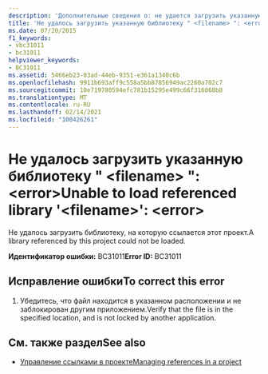 ```yaml
---
description: 'Дополнительные сведения о: не удается загрузить указанную библиотеку " <filename> ": <error>'
title: 'Не удалось загрузить указанную библиотеку " <filename> ": <error>'
ms.date: 07/20/2015
f1_keywords:
- vbc31011
- bc31011
helpviewer_keywords:
- BC31011
ms.assetid: 5466eb23-03ad-44eb-9351-e361a1340c6b
ms.openlocfilehash: 9911b693aff9c558a5bb87856949ac2260a702c7
ms.sourcegitcommit: 10e719780594efc781b15295e499c66f316068b8
ms.translationtype: MT
ms.contentlocale: ru-RU
ms.lasthandoff: 02/14/2021
ms.locfileid: "100426261"
---
```

# <a name="unable-to-load-referenced-library-filename-error"></a><span data-ttu-id="ffb38-103">Не удалось загрузить указанную библиотеку " \<filename> ": \<error></span><span class="sxs-lookup"><span data-stu-id="ffb38-103">Unable to load referenced library '\<filename>': \<error></span></span>

<span data-ttu-id="ffb38-104">Не удалось загрузить библиотеку, на которую ссылается этот проект.</span><span class="sxs-lookup"><span data-stu-id="ffb38-104">A library referenced by this project could not be loaded.</span></span>  
  
 <span data-ttu-id="ffb38-105">**Идентификатор ошибки:** BC31011</span><span class="sxs-lookup"><span data-stu-id="ffb38-105">**Error ID:** BC31011</span></span>  
  
## <a name="to-correct-this-error"></a><span data-ttu-id="ffb38-106">Исправление ошибки</span><span class="sxs-lookup"><span data-stu-id="ffb38-106">To correct this error</span></span>  
  
1. <span data-ttu-id="ffb38-107">Убедитесь, что файл находится в указанном расположении и не заблокирован другим приложением.</span><span class="sxs-lookup"><span data-stu-id="ffb38-107">Verify that the file is in the specified location, and is not locked by another application.</span></span>  
  
## <a name="see-also"></a><span data-ttu-id="ffb38-108">См. также раздел</span><span class="sxs-lookup"><span data-stu-id="ffb38-108">See also</span></span>

- [<span data-ttu-id="ffb38-109">Управление ссылками в проекте</span><span class="sxs-lookup"><span data-stu-id="ffb38-109">Managing references in a project</span></span>](/visualstudio/ide/managing-references-in-a-project)
